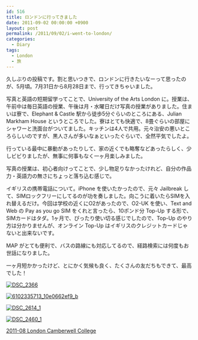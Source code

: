 ```yaml
---
id: 516
title: ロンドンに行ってきました
date: 2011-09-02 00:00:00 +0900
layout: post
permalink: /2011/09/02/i-went-to-london/
categories:
  - Diary
tags:
  - London
  - 旅
---
```

久しぶりの投稿です。割と思いつきで、ロンドンに行きたいなーって思ったのが、5月頃。7月31日から8月28日まで、行ってきちゃいました。

<!--more-->

写真と英語の短期留学ってことで、University of the Arts London に。授業は、午前中は毎日英語の授業、午後は月・水曜日だけ写真の授業がありました。住まいは寮で、Elephant & Castle 駅から徒歩5分ぐらいのところにある、Julian Markham House というところでした。寮はとても快適で、8畳ぐらいの部屋にシャワーと洗面台がついてました。キッチンは4人で共用。元々治安の悪いところらしいのですが、黒人さんが多いなぁといったぐらいで、全然平気でしたよ。
  
行っている最中に暴動があったりして、家の近くでも略奪などあったらしく、少しビビりましたが、無事に何事もなく一ヶ月楽しみました。
  
写真の授業は、初心者向けってことで、少し物足りなかったけれど、自分の作品力・英語力の無さにちょっと落ち込む感じで。

イギリスの携帯電話について。iPhone を使いたかったので、元々 Jailbreak して、SIMロックフリーにしてるのが功を奏しました。向こうに着いたらSIMを入れ替えるだけ。今回は学校の近くにO2があったので、O2-UK を使い、Text and Web の Pay as you go SIM をくれと言ったら、10ポンド分 Top-Up する形で、SIMカードはタダ。1ヶ月で、ぴったり使い切る感じでしたので、Top-Up のやり方は分かりませんが、オンライン Top-Up はイギリスのクレジットカードじゃないと出来ないです。
  
MAP がとても便利で、バスの路線にも対応してるので、経路検索には何度もお世話になりました。

一ヶ月短かかったけど、とにかく気候も良く、たくさんの友だちもできて、最高でした！

[<img src="media/6102879810_b4fc2491aa_b.jpg" alt="DSC_2366" class="alignnone size-large wp-image-2203" />](media/6102879810_b4fc2491aa_b.jpg)
  
[<img src="media/6102335713_10e0662ef9_b.jpg" alt="6102335713_10e0662ef9_b" class="alignnone size-large wp-image-2204" />](media/6102335713_10e0662ef9_b.jpg)
  
[<img src="media/6102880098_34740e93a4_b.jpg" alt="DSC_2614_1" class="alignnone size-large wp-image-2205" />](media/6102880098_34740e93a4_b.jpg)
  
[<img src="media/6102334661_bb57876810_b.jpg" alt="DSC_2460_1" class="alignnone size-large wp-image-2207" />](media/6102334661_bb57876810_b.jpg)

<a href="http://www.flickr.com/photos/monta/sets/72157627245947893/" title="2011-08 London Camberwell College" rel="external nofollow">2011-08 London Camberwell College</a>
